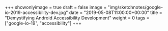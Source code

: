 +++
showonlyimage = true
draft = false
image = "img/sketchnotes/google-io-2019-accessibility-dev.jpg"
date = "2019-05-08T11:00:00+00:00"
title = "Demystifying Android Accessibility Development"
weight = 0
tags = ["google-io-19", "accessibility"]
+++
